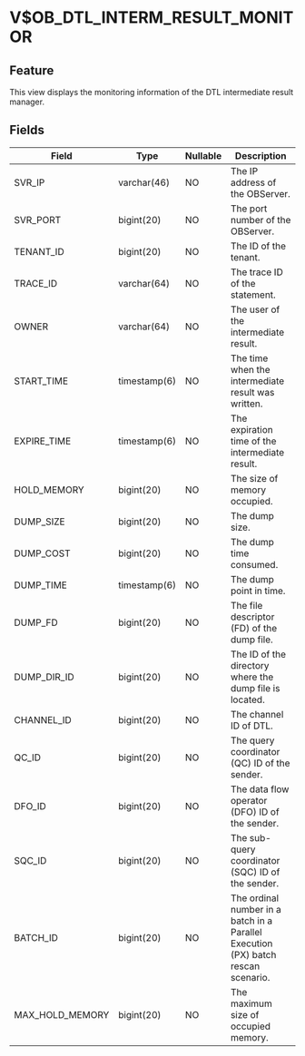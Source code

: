 # V$OB_DTL_INTERM_RESULT_MONITOR
## Feature
This view displays the monitoring information of the DTL intermediate result manager.
## Fields

| Field | Type | Nullable | Description |
| --- | --- | --- | --- |
| SVR_IP | varchar(46) | NO | The IP address of the OBServer. |
| SVR_PORT | bigint(20) | NO | The port number of the OBServer. |
| TENANT_ID | bigint(20) | NO | The ID of the tenant. |
| TRACE_ID | varchar(64) | NO | The trace ID of the statement. |
| OWNER | varchar(64) | NO | The user of the intermediate result. |
| START_TIME | timestamp(6) | NO | The time when the intermediate result was written. |
| EXPIRE_TIME | timestamp(6) | NO | The expiration time of the intermediate result. |
| HOLD_MEMORY | bigint(20) | NO | The size of memory occupied. |
| DUMP_SIZE | bigint(20) | NO | The dump size. |
| DUMP_COST | bigint(20) | NO | The dump time consumed. |
| DUMP_TIME | timestamp(6) | NO | The dump point in time. |
| DUMP_FD | bigint(20) | NO | The file descriptor (FD) of the dump file. |
| DUMP_DIR_ID | bigint(20) | NO | The ID of the directory where the dump file is located. |
| CHANNEL_ID | bigint(20) | NO | The channel ID of DTL. |
| QC_ID | bigint(20) | NO | The query coordinator (QC) ID of the sender. |
| DFO_ID | bigint(20) | NO | The data flow operator (DFO) ID of the sender. |
| SQC_ID | bigint(20) | NO | The sub-query coordinator (SQC) ID of the sender. |
| BATCH_ID | bigint(20) | NO | The ordinal number in a batch in a Parallel Execution (PX) batch rescan scenario. |
| MAX_HOLD_MEMORY | bigint(20) | NO | The maximum size of occupied memory. |
